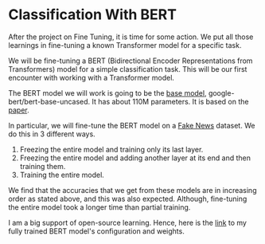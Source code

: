 # Classification With BERT

After the project on Fine Tuning, it is time for some action. We put all those learnings in fine-tuning a known Transformer model for a specific task.

We will be fine-tuning a BERT (Bidirectional Encoder Representations from Transformers) model for a simple classification task. This will be our first encounter with working with a Transformer model.

The BERT model we will work is going to be the [base model](https://huggingface.co/google-bert/bert-base-uncased?text=He+is+my+%5BMASK%5D.), google-bert/bert-base-uncased. It has about 110M parameters. It is based on the [paper](https://arxiv.org/pdf/1810.04805.pdf).

In particular, we will fine-tune the BERT model on a [Fake News](https://www.kaggle.com/datasets/iamrahulthorat/fakenews-csv/data) dataset. We do this in 3 different ways.

1) Freezing the entire model and training only its last layer.
2) Freezing the entire model and adding another layer at its end and then training them.
3) Training the entire model.

We find that the accuracies that we get from these models are in increasing order as stated above, and this was also expected. Although, fine-tuning the entire model took a longer time than partial training.

I am a big support of open-source learning. Hence, here is the [link](https://drive.google.com/drive/folders/1YrzUd9z-PqhMbJfYgof-ryS8cEAIsY6o?usp=sharing) to my fully trained BERT model's configuration and weights.
